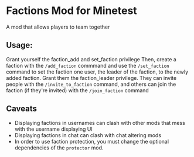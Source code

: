 # Factions Mod for Minetest
A mod that allows players to team together

## Usage:
Grant yourself the faction_add and set_faction privilege
Then, create a faction with the `/add_faction` commmand and use the `/set_faction` command to set the faction one user, the leader of the faction, to the newly added faction. Grant them the faction_leader privilege. They can invite people with the `/invite_to_faction` command, and others can join the faction (if they're invited) with the `/join_faction` command

## Caveats
- Displaying factions in usernames can clash with other mods that mess with the username displaying UI
- Displaying factions in chat can clash with chat altering mods
- In order to use faction protection, you must change the optional dependencies of the `protector` mod. 
